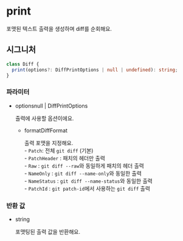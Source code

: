 # print

포맷된 텍스트 출력을 생성하며 diff를 순회해요.

## 시그니처

```ts
class Diff {
  print(options?: DiffPrintOptions | null | undefined): string;
}
```

### 파라미터

<ul class="param-ul">
  <li class="param-li param-li-root">
    <span class="param-name">options</span><span class="param-type">null | DiffPrintOptions</span>
    <br>
    <p class="param-description">츌력에 사용할 옵션이에요.</p>
    <ul class="param-ul">
      <li class="param-li">
        <span class="param-name">format</span><span class="param-type">DiffFormat</span>
        <br>
        <p class="param-description">출력 포맷을 지정해요.<br>- <code>Patch</code>: 전체 <code>git diff</code> (기본)<br>- <code>PatchHeader</code> : 패치의 헤더만 출력<br>- <code>Raw</code> : <code>git diff --raw</code>와 동일하게 패치의 헤더 출력<br>- <code>NameOnly</code> : <code>git diff --name-only</code>와 동일한 출력<br>- <code>NameStatus</code> : <code>git diff --name-status</code>와 동일한 출력<br>- <code>PatchId</code> : <code>git patch-id</code>에서 사용하는 <code>git diff</code> 출력</p>
      </li>
    </ul>
  </li>
</ul>

### 반환 값

<ul class="param-ul">
  <li class="param-li param-li-root">
    <span class="param-type">string</span>
    <br>
    <p class="param-description">포맷팅된 출력 값을 반환해요.</p>
  </li>
</ul>
